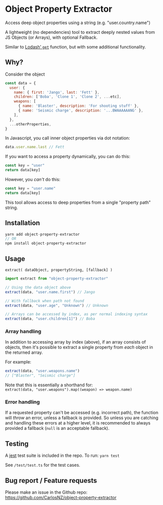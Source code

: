 # Object Property Extractor

Access deep object properties using a string (e.g. "user.country.name")

A lightweight (no dependencies) tool to extract deeply nested values from JS Objects (or Arrays), with optional Fallback.

Similar to [Lodash' `get`](https://lodash.com/docs/4.17.15#get) function, but with some additional functionality.

## Why?

Consider the object
```js
const data = {
  user: {
    name: { first: 'Jango', last: 'Fett' },
    children: ['Boba', 'Clone 1', 'Clone 2', ...etc],
    weapons: [
      { name: 'Blaster', description: 'For shooting stuff' },
      { name: 'Seismic charge', description: '...BWAAAAAANG' },
    ],
  },
  ...otherProperties,
}
```

In Javascript, you call inner object properties via dot notation:
```js
data.user.name.last // Fett
```

If you want to access a property dynamically, you can do this:
```js
const key = "user" 
return data[key]
```

However, you *can't* do this:
```js
const key = "user.name"
return data[key]
```

This tool allows access to deep properties from a single "property path" string.

## Installation

```js
yarn add object-property-extractor
// OR
npm install object-property-extractor
```

## Usage

`extract( dataObject, propertyString, [fallback] )`

```js
import extract from "object-property-extractor"

// Using the data object above
extract(data, "user.name.first") // Jango

// With fallback when path not found
extract(data, "user.age", "Unknown") // Unknown

// Arrays can be accessed by index, as per normal indexing syntax
extract(data, "user.children[1]") // Boba
```

### Array handling

In addition to accessing array by index (above), if an array consists of objects, then it's possible to extract a single property from *each* object in the returned array.

For example:
```js
extract(data, "user.weapons.name")
// ["Blaster", "Seismic charge"]
```

Note that this is essentially a shorthand for:  
`extract(data, "user.weapons").map((weapon) => weapon.name)`

### Error handling

If a requested property can't be accessed (e.g. incorrect path), the function will *throw* an error, unless a fallback is provided. So unless you are catching and handling these errors at a higher level, it is recommended to always provided a fallback (`null` is an acceptable fallback).

## Testing

A [jest](https://jestjs.io/) test suite is included in the repo. To run:
`yarn test`

See `/test/test.ts` for the test cases.

## Bug report / Feature requests

Please make an issue in the Github repo: https://github.com/CarlosNZ/object-property-extractor
